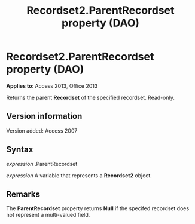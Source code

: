 ﻿---
title: Recordset2.ParentRecordset property (DAO)
TOCTitle: ParentRecordset Property
ms:assetid: 816cc92e-e530-6ca6-65b0-3165221835a6
ms:mtpsurl: https://msdn.microsoft.com/library/Ff196492(v=office.15)
ms:contentKeyID: 48545948
ms.date: 09/18/2015
mtps_version: v=office.15
f1_keywords:
- dao360.chm1101188
f1_categories:
- Office.Version=v15
---

# Recordset2.ParentRecordset property (DAO)


**Applies to**: Access 2013, Office 2013 

Returns the parent **Recordset** of the specified recordset. Read-only.

## Version information

Version added: Access 2007

## Syntax

*expression* .ParentRecordset

*expression* A variable that represents a **Recordset2** object.

## Remarks

The **ParentRecordset** property returns **Null** if the specifed recordset does not represent a multi-valued field.

